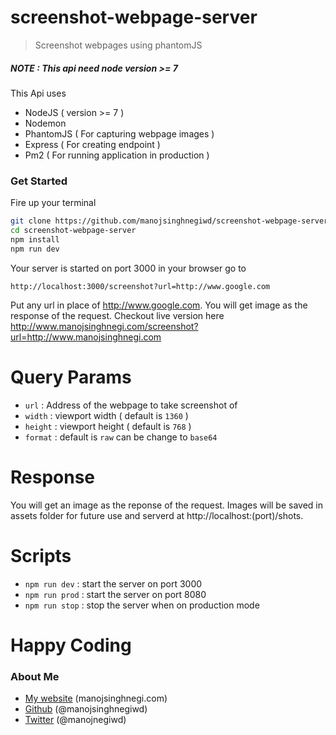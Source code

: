 # screenshot-webpage-server
> Screenshot webpages using phantomJS

##### NOTE : This api need node version >= 7

This Api uses

* NodeJS ( version >= 7 )
* Nodemon
* PhantomJS ( For capturing webpage images )
* Express ( For creating endpoint )
* Pm2 ( For running application in production )

### Get Started
Fire up your terminal
```sh
git clone https://github.com/manojsinghnegiwd/screenshot-webpage-server.git
cd screenshot-webpage-server
npm install
npm run dev
```
Your server is started on port 3000 in your browser go to
```
http://localhost:3000/screenshot?url=http://www.google.com
```
Put any url in place of http://www.google.com. You will get image as the response of the request. Checkout live version here http://www.manojsinghnegi.com/screenshot?url=http://www.manojsinghnegi.com

# Query Params
 * `url` : Address of the webpage to take screenshot of
 * `width` : viewport width ( default is `1360` )
 * `height` : viewport height ( default is `768` )
 * `format` : default is `raw` can be change to `base64`

# Response
You will get an image as the reponse of the request. Images will be saved in assets folder for future use and serverd at http://localhost:(port)/shots.

# Scripts
 * `npm run dev` : start the server on port 3000
 * `npm run prod` : start the server on port 8080
 * `npm run stop` : stop the server when on production mode

# Happy Coding

### About Me

 * [My website](http://manojsinghnegi.com) (manojsinghnegi.com)
 * [Github](http://github.com/manojsinghnegiwd) (@manojsinghnegiwd)
 * [Twitter](http://twitter.com/manojnegiwd) (@manojnegiwd)
